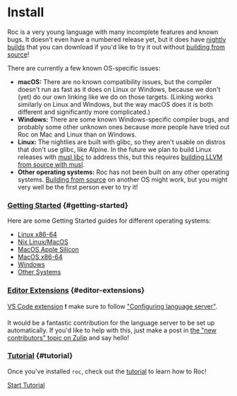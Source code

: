 # Install

Roc is a very young language with many incomplete features and known bugs. It doesn't even have a numbered release yet, but it does have [nightly builds](https://github.com/roc-lang/roc/releases) that you can download if you'd like to try it out without [building from source](https://github.com/roc-lang/roc/blob/main/BUILDING_FROM_SOURCE.md)!

There are currently a few known OS-specific issues:
* **macOS:** There are no known compatibility issues, but the compiler doesn't run as fast as it does on Linux or Windows, because we don't (yet) do our own linking like we do on those targets. (Linking works similarly on Linux and Windows, but the way macOS does it is both different and significantly more complicated.)
* **Windows:** There are some known Windows-specific compiler bugs, and probably some other unknown ones because more people have tried out Roc on Mac and Linux than on Windows.
* **Linux:** The nightlies are built with glibc, so they aren't usable on distros that don't use glibc, like Alpine. In the future we plan to build Linux releases with [musl libc](https://wiki.musl-libc.org/) to address this, but this requires [building LLVM from source with musl](https://wiki.musl-libc.org/building-llvm.html).
* **Other operating systems:** Roc has not been built on any other operating systems. [Building from source](https://github.com/roc-lang/roc/blob/main/BUILDING_FROM_SOURCE.md) on another OS might work, but you might very well be the first person ever to try it!

### [Getting Started](#getting-started) {#getting-started}

Here are some Getting Started guides for different operating systems:
<!-- TODO detect current OS with browser and only show link for that, provide other button for others  -->

- [Linux x86-64](https://github.com/roc-lang/roc/blob/main/getting_started/linux_x86_64.md)
- [Nix Linux/MacOS](https://github.com/roc-lang/roc/blob/main/getting_started/nix.md)
- [MacOS Apple Silicon](https://github.com/roc-lang/roc/blob/main/getting_started/macos_apple_silicon.md)
- [MacOS x86-64](https://github.com/roc-lang/roc/blob/main/getting_started/macos_x86_64.md)
- [Windows](https://github.com/roc-lang/roc/blob/main/getting_started/windows.md)
- [Other Systems](https://github.com/roc-lang/roc/blob/main/getting_started/other.md)

### [Editor Extensions](#editor-extensions) {#editor-extensions}

[VS Code extension](https://marketplace.visualstudio.com/items?itemName=IvanDemchenko.roc-lang-unofficial) ❗ make sure to follow ["Configuring language server"](https://github.com/ivan-demchenko/roc-vscode-unofficial?tab=readme-ov-file#configuring-language-server). 

It would be a fantastic contribution for the language server to be set up automatically. If you'd like to help with this, just make a post in [the "new contributors" topic on Zulip](https://roc.zulipchat.com/#narrow/stream/316715-contributing/topic/new.20contributors) and say hello!

### [Tutorial](#tutorial) {#tutorial}

Once you've installed <code>roc</code>, check out the [tutorial](/tutorial) to learn how to Roc!

<a class="btn-small" href="/tutorial">Start Tutorial</a>
